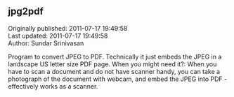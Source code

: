 ## jpg2pdf  
Originally published: 2011-07-17 19:49:58  
Last updated: 2011-07-17 19:49:58  
Author: Sundar Srinivasan  
  
Program to convert JPEG to PDF. Technically it just embeds the JPEG in a landscape US letter size PDF page. 
When you might need it?: When you have to scan a document and do not have scanner handy, you can take a photograph of the document with webcam, and embed the JPEG into PDF - effectively works as a scanner.